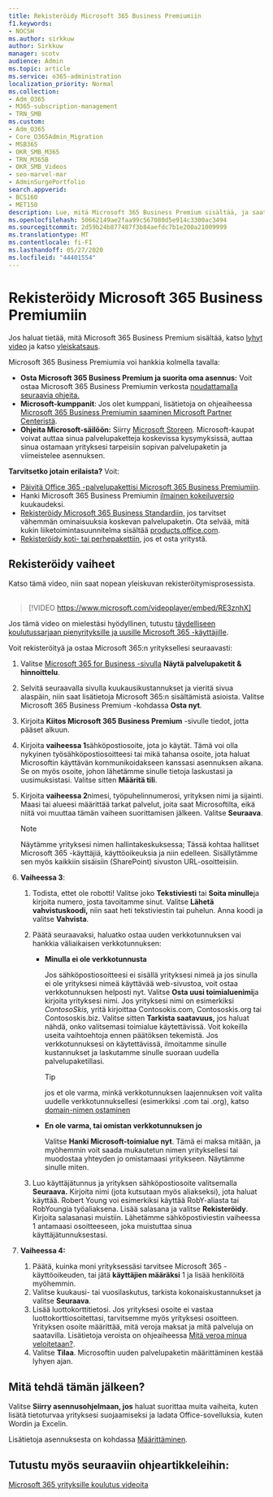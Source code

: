 ```yaml
---
title: Rekisteröidy Microsoft 365 Business Premiumiin
f1.keywords:
- NOCSH
ms.author: sirkkuw
author: Sirkkuw
manager: scotv
audience: Admin
ms.topic: article
ms.service: o365-administration
localization_priority: Normal
ms.collection:
- Adm_O365
- M365-subscription-management
- TRN_SMB
ms.custom:
- Adm_O365
- Core_O365Admin_Migration
- MSB365
- OKR_SMB_M365
- TRN_M365B
- OKR_SMB_Videos
- seo-marvel-mar
- AdminSurgePortfolio
search.appverid:
- BCS160
- MET150
description: Lue, mitä Microsoft 365 Business Premium sisältää, ja saat vaiheittaiset ohjeet Microsoft 365 Business Premiumiin rekisteröitymisestä.
ms.openlocfilehash: 50662149ae2faa99c567080d5e914c3300ac3494
ms.sourcegitcommit: 2d59b24b877487f3b84aefdc7b1e200a21009999
ms.translationtype: MT
ms.contentlocale: fi-FI
ms.lasthandoff: 05/27/2020
ms.locfileid: "44401554"
---
```

# <a name="sign-up-for-microsoft-365-business-premium"></a>Rekisteröidy Microsoft 365 Business Premiumiin

Jos haluat tietää, mitä Microsoft 365 Business Premium sisältää, katso [lyhyt video](https://go.microsoft.com/fwlink/?linkid=2109651) ja katso [yleiskatsaus](microsoft-365-business-overview.md).

Microsoft 365 Business Premiumia voi hankkia kolmella tavalla:
- **Osta Microsoft 365 Business Premium ja suorita oma asennus:** Voit ostaa Microsoft 365 Business Premiumin verkosta [noudattamalla seuraavia ohjeita.](#sign-up-steps)
- **Microsoft-kumppanit**: Jos olet kumppani, lisätietoja on ohjeaiheessa [Microsoft 365 Business Premiumin saaminen Microsoft Partner Centeristä](get-microsoft-365-business.md).
- **Ohjeita Microsoft-säilöön:** Siirry [Microsoft Storeen](https://go.microsoft.com/fwlink/?linkid=2109652). Microsoft-kaupat voivat auttaa sinua palvelupaketteja koskevissa kysymyksissä, auttaa sinua ostamaan yrityksesi tarpeisiin sopivan palvelupaketin ja viimeistelee asennuksen.

**Tarvitsetko jotain erilaista?** Voit:
- [Päivitä Office 365 -palvelupakettisi Microsoft 365 Business Premiumiin](migrate-to-microsoft-365-business.md).
- Hanki Microsoft 365 Business Premiumin [ilmainen kokeiluversio](https://go.microsoft.com/fwlink/p/?linkid=2102309) kuukaudeksi.
- [Rekisteröidy Microsoft 365 Business Standardiin,](https://go.microsoft.com/fwlink/p/?LinkID=510935) jos tarvitset vähemmän ominaisuuksia koskevan palvelupaketin. Ota selvää, mitä kukin liiketoimintasuunnitelma sisältää [products.office.com](https://go.microsoft.com/fwlink/?linkid=2109397).
- [Rekisteröidy koti- tai perhepakettiin,](https://go.microsoft.com/fwlink/?linkid=2109398) jos et osta yritystä. 

## <a name="sign-up-steps"></a>Rekisteröidy vaiheet

Katso tämä video, niin saat nopean yleiskuvan rekisteröitymisprosessista.<br><br>

> [!VIDEO https://www.microsoft.com/videoplayer/embed/RE3znhX] 

Jos tämä video on mielestäsi hyödyllinen, tutustu [täydelliseen koulutussarjaan pienyrityksille ja uusille Microsoft 365 -käyttäjille](https://support.office.com/article/6ab4bbcd-79cf-4000-a0bd-d42ce4d12816).

Voit rekisteröityä ja ostaa Microsoft 365:n yrityksellesi seuraavasti:

1. Valitse [Microsoft 365 for Business -sivulla](https://go.microsoft.com/fwlink/?linkid=2109654) **Näytä palvelupaketit & hinnoittelu**. 
2. Selvitä seuraavalla sivulla kuukausikustannukset ja vieritä sivua alaspäin, niin saat lisätietoja Microsoft 365:n sisältämistä asioista. Valitse Microsoft 365 Business Premium -kohdassa **Osta nyt**.
3. Kirjoita **Kiitos Microsoft 365 Business Premium** -sivulle tiedot, jotta pääset alkuun.
4. Kirjoita **vaiheessa 1**sähköpostiosoite, jota jo käytät. Tämä voi olla nykyinen työsähköpostiosoitteesi tai mikä tahansa osoite, jota haluat Microsoftin käyttävän kommunikoidakseen kanssasi asennuksen aikana. Se on myös osoite, johon lähetämme sinulle tietoja laskustasi ja uusimuksistasi. Valitse sitten **Määritä tili**.
5. Kirjoita **vaiheessa 2**nimesi, työpuhelinnumerosi, yrityksen nimi ja sijainti. Maasi tai alueesi määrittää tarkat palvelut, joita saat Microsoftilta, eikä niitä voi muuttaa tämän vaiheen suorittamisen jälkeen. Valitse **Seuraava**.
    > [!NOTE]
    > Näytämme yrityksesi nimen hallintakeskuksessa; Tässä kohtaa hallitset Microsoft 365 -käyttäjiä, käyttöoikeuksia ja niin edelleen. Sisällytämme sen myös kaikkiin sisäisiin (SharePoint) sivuston URL-osoitteisiin.
6. **Vaiheessa 3**:

    1. Todista, ettet ole robotti! Valitse joko **Tekstiviesti** tai **Soita minulle**ja kirjoita numero, josta tavoitamme sinut. Valitse **Lähetä vahvistuskoodi,** niin saat heti tekstiviestin tai puhelun. Anna koodi ja valitse **Vahvista**.
    2. Päätä seuraavaksi, haluatko ostaa uuden verkkotunnuksen vai hankkia väliaikaisen verkkotunnuksen:

        - **Minulla ei ole verkkotunnusta** 
        
            Jos sähköpostiosoitteesi ei sisällä yrityksesi nimeä ja jos sinulla ei ole yrityksesi nimeä käyttävää web-sivustoa, voit ostaa verkkotunnuksen helposti nyt. Valitse **Osta uusi toimialuenimi**ja kirjoita yrityksesi nimi. Jos yrityksesi nimi on esimerkiksi *ContosoSkis,* yritä kirjoittaa Contosokis.com, Contososkis.org tai Contososkis.biz. Valitse sitten **Tarkista saatavuus,** jos haluat nähdä, onko valitsemasi toimialue käytettävissä. Voit kokeilla useita vaihtoehtoja ennen päätöksen tekemistä. Jos verkkotunnuksesi on käytettävissä, ilmoitamme sinulle kustannukset ja laskutamme sinulle suoraan uudella palvelupaketillasi. 
       
            > [!TIP]
            > jos et ole varma, minkä verkkotunnuksen laajennuksen voit valita uudelle verkkotunnuksellesi (esimerkiksi .com tai .org), katso [domain-nimen ostaminen](https://go.microsoft.com/fwlink/?linkid=2109700)
        
        - **En ole varma, tai omistan verkkotunnuksen jo** 
        
             Valitse **Hanki Microsoft-toimialue nyt**. Tämä ei maksa mitään, ja myöhemmin voit saada mukautetun nimen yrityksellesi tai muodostaa yhteyden jo omistamaasi yritykseen. Näytämme sinulle miten.

    3. Luo käyttäjätunnus ja yrityksen sähköpostiosoite valitsemalla **Seuraava.** Kirjoita nimi (jota kutsutaan myös aliakseksi), jota haluat käyttää. Robert Young voi esimerkiksi käyttää RobY-aliasta tai RobYoungia työaliaksena. Lisää salasana ja valitse **Rekisteröidy**. Kirjoita salasanasi muistiin. Lähetämme sähköpostiviestin vaiheessa 1 antamaasi osoitteeseen, joka muistuttaa sinua käyttäjätunnuksestasi.
7. **Vaiheessa 4:** 

    1. Päätä, kuinka moni yrityksessäsi tarvitsee Microsoft 365 -käyttöoikeuden, tai jätä **käyttäjien määräksi** 1 ja lisää henkilöitä myöhemmin. 
    2. Valitse kuukausi- tai vuosilaskutus, tarkista kokonaiskustannukset ja valitse **Seuraava**. 
    3. Lisää luottokorttitietosi. Jos yrityksesi osoite ei vastaa luottokorttiosoitettasi, tarvitsemme myös yrityksesi osoitteen. Yrityksen osoite määrittää, mitä veroja maksat ja mitä palveluja on saatavilla. Lisätietoja veroista on ohjeaiheessa [Mitä veroa minua veloitetaan?](https://go.microsoft.com/fwlink/?linkid=2109701).
    4. Valitse **Tilaa**. Microsoftin uuden palvelupaketin määrittäminen kestää lyhyen ajan.

## <a name="whats-next"></a>Mitä tehdä tämän jälkeen?

Valitse **Siirry asennusohjelmaan, jos** haluat suorittaa muita vaiheita, kuten lisätä tietoturvaa yrityksesi suojaamiseksi ja ladata Office-sovelluksia, kuten Wordin ja Excelin.

Lisätietoja asennuksesta on kohdassa [Määrittäminen](set-up.md).

## <a name="see-also"></a>Tutustu myös seuraaviin ohjeartikkeleihin:

[Microsoft 365 yrityksille koulutus videoita](https://support.office.com/article/6ab4bbcd-79cf-4000-a0bd-d42ce4d12816)
